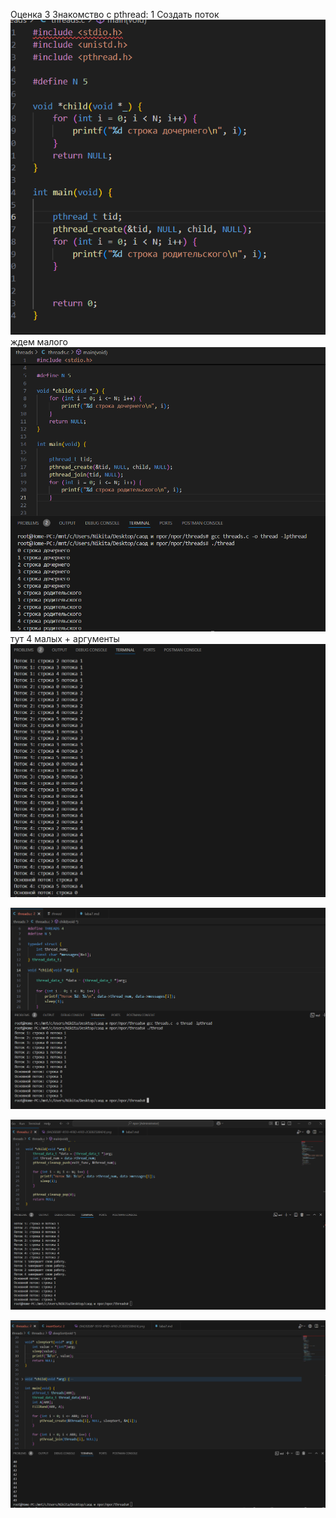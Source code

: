 Оценка 3 Знакомство с pthread:
1 Создать поток
![alt text]({C48AFBF1-8878-453B-87DE-3ACD6830CBC3}.png)
ждем малого
![alt text]({68F5C4D6-6004-4BF8-BFED-75B253DC8B4E}.png)
тут 4 малых + аргументы
![alt text]({9ADEB3BF-9510-4F8D-AF65-2C83EE538AE4}.png)

![alt text]({97C1EF24-FC4E-45F6-80E5-A364607F9E2F}.png)

![alt text]({F037C685-6FB9-4A35-A7E7-52AC94CE73F6}.png)

![alt text]({1913B689-BD05-47A3-803B-6195705F7480}.png)